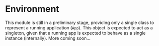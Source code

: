 
# Environment

This module is still in a preliminary stage, providing only a single class to represent a running application (`App`). This object is expected to act as a singleton, given that a running app is expected to behave as a single instance (internally). More coming soon…
